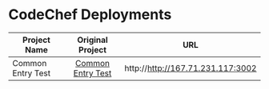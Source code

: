 # CodeChef Deployments

| Project Name | Original Project | URL
  --------------------------------------------------------------- | :------------------------------------------------------------: | :---------------------------------------------: |
  | Common Entry Test | [Common Entry Test](https://github.com/CodeChefVIT/common-entry-test) | http://http://167.71.231.117:3002
